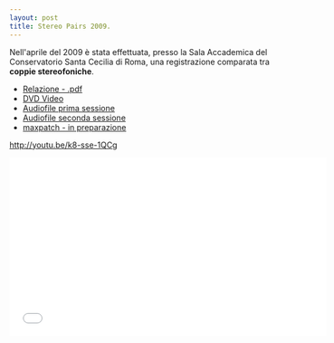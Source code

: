 ```yaml
---
layout: post
title: Stereo Pairs 2009.
---
```


Nell'aprile del 2009 è stata effettuata, presso la Sala Accademica del Conservatorio Santa Cecilia di Roma, una registrazione comparata tra **coppie stereofoniche**.

 - [Relazione - .pdf](https://www.academia.edu/6599711/Stereo_Pairs_-_2009)
 - [DVD Video](http://www.giuseppesilvi.com/__depot/2009_STEREOPAIRS/STEREO_PAIRS_2009_DVD.zip)
 - [Audiofile prima sessione](http://www.giuseppesilvi.com/__depot/2009_STEREOPAIRS/AUDIOFILES/SESSION0NE.zip)
 - [Audiofile seconda sessione](http://www.giuseppesilvi.com/__depot/2009_STEREOPAIRS/AUDIOFILES/SESSIONTWO.zip)
 - [maxpatch - in preparazione](#)
 
 http://youtu.be/k8-sse-1QCg
 
 <iframe width="560" height="315" src="//www.youtube.com/embed/k8-sse-1QCg" frameborder="0" allowfullscreen></iframe>